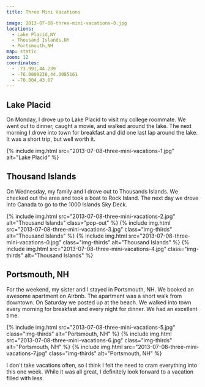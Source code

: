 ```yaml
---
title: Three Mini Vacations

image: 2013-07-08-three-mini-vacations-0.jpg
locations:
  - Lake Placid,NY
  - Thousand Islands,NY
  - Portsmouth,NH
map: static
zoom: 12
coordinates:
  - -73.991,44.239
  - -76.0000238,44.3085161
  - -70.804,43.07
---
```


## Lake Placid

On Monday, I drove up to Lake Placid to visit my college roommate. We went out to dinner, caught a movie, and walked around the lake. The next morning I drove into town for breakfast and did one last lap around the lake. It was a short trip, but well worth it.

<div class="photos">
{% include img.html src="2013-07-08-three-mini-vacations-1.jpg"  alt="Lake Placid" %}
</div>

## Thousand Islands

On Wednesday, my family and I drove out to Thousands Islands. We checked out the area and took a boat to Rock Island. The next day we drove into Canada to go to the 1000 Islands Sky Deck.

<div class="photos">
{% include img.html src="2013-07-08-three-mini-vacations-2.jpg"  alt="Thousand Islands" class="pop-out" %}
{% include img.html src="2013-07-08-three-mini-vacations-3.jpg" class="img-thirds" alt="Thousand Islands" %}
{% include img.html src="2013-07-08-three-mini-vacations-0.jpg" class="img-thirds" alt="Thousand Islands" %}
{% include img.html src="2013-07-08-three-mini-vacations-4.jpg" class="img-thirds" alt="Thousand Islands" %}
</div>

## Portsmouth, NH

For the weekend, my sister and I stayed in Portsmouth, NH. We booked an awesome apartment on Airbnb. The apartment was a short walk from downtown. On Saturday we posted up at the beach. We walked into town every morning for breakfast and every night for dinner. We had an excellent time.

<div class="photos">
{% include img.html src="2013-07-08-three-mini-vacations-5.jpg" class="img-thirds" alt="Portsmouth, NH" %}
{% include img.html src="2013-07-08-three-mini-vacations-6.jpg" class="img-thirds" alt="Portsmouth, NH" %}
{% include img.html src="2013-07-08-three-mini-vacations-7.jpg" class="img-thirds" alt="Portsmouth, NH" %}
</div>

I don't take vacations often, so I think I felt the need to cram everything into this one week. While it was all great, I definitely look forward to a vacation filled with less.
